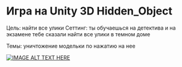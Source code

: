 # Игра на Unity 3D Hidden_Object
Цель: найти все улики 
Сеттинг: ты обучаешься на детектива и на экзамене тебе сказали найти все улики в темном доме

Темы: уничтожение модельки по нажатию на нее

[![IMAGE ALT TEXT HERE](https://img.youtube.com/vi/P0XOKC6GRNc/0.jpg)](https://www.youtube.com/watch?v=P0XOKC6GRNc)
